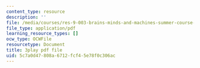 ```yaml
---
content_type: resource
description: ''
file: /media/courses/res-9-003-brains-minds-and-machines-summer-course-summer-2015/5c7a0d47808a6712fcf45e78f0c306ac_FMb-HSnaNs4.pdf
file_type: application/pdf
learning_resource_types: []
ocw_type: OCWFile
resourcetype: Document
title: 3play pdf file
uid: 5c7a0d47-808a-6712-fcf4-5e78f0c306ac
---
```

